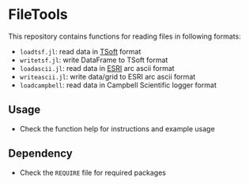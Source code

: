FileTools
=========
This repository contains functions for reading files in following formats:
* `loadtsf.jl`: read data in [TSoft](http://seismologie.oma.be/en/downloads/tsoft) format
* `writetsf.jl`: write DataFrame to TSoft format
* `loadascii.jl`: read data in [ESRI](https://en.wikipedia.org/wiki/Esri_grid) arc ascii format
* `writeascii.jl`: write data/grid to ESRI arc ascii format
* `loadcampbell`: read data in Campbell Scientific logger format

## Usage
* Check the function help for instructions and example usage

## Dependency
* Check the `REQUIRE` file for required packages

